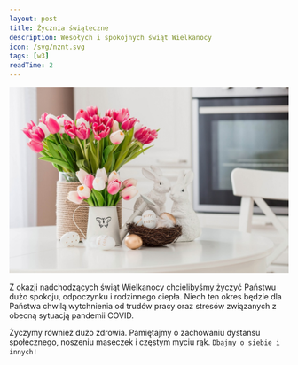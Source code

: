 ```yaml
---
layout: post
title: Życznia świąteczne
description: Wesołych i spokojnych świąt Wielkanocy
icon: /svg/nznt.svg
tags: [w3]
readTime: 2
---
```


![WIelkanoc](/img/wielkanoc.jpg)

Z okazji nadchodzących świąt Wielkanocy chcielibyśmy życzyć Państwu dużo
spokoju, odpoczynku i rodzinnego ciepła. Niech ten okres będzie dla Państwa
chwilą wytchnienia od trudów pracy oraz stresów związanych z obecną sytuacją
pandemii COVID.

Życzymy również dużo zdrowia. Pamiętajmy o zachowaniu dystansu społecznego,
noszeniu maseczek i częstym myciu rąk. ```Dbajmy o siebie i innych!```